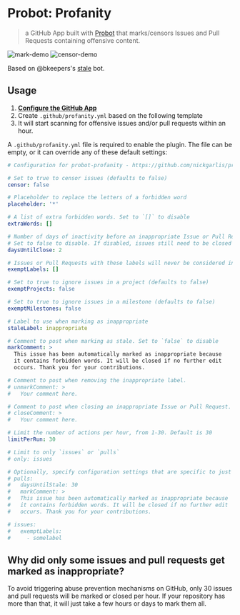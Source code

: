 # Probot: Profanity

> a GitHub App built with [Probot](https://github.com/probot/probot) that marks/censors Issues and Pull Requests containing offensive content.

![mark-demo](https://user-images.githubusercontent.com/25513006/38316149-bc43b3c0-3832-11e8-8b13-53216b342027.png)
![censor-demo](https://user-images.githubusercontent.com/25513006/38316166-c48f9eb8-3832-11e8-95a3-78773c7120a4.png)

Based on @bkeepers's [stale](https://github.com/probot/stale) bot.

## Usage

1. **[Configure the GitHub App](https://github.com/apps/profanity)**
2. Create `.github/profanity.yml` based on the following template
3. It will start scanning for offensive issues and/or pull requests within an hour.

A `.github/profanity.yml` file is required to enable the plugin. The file can be empty, or it can override any of these default settings:

```yml
# Configuration for probot-profanity - https://github.com/nickgarlis/probot-profanity

# Set to true to censor issues (defaults to false)
censor: false

# Placeholder to replace the letters of a forbidden word 
placeholder: '*'

# A list of extra forbidden words. Set to `[]` to disable
extraWords: []

# Number of days of inactivity before an inappropriate Issue or Pull Request is closed.
# Set to false to disable. If disabled, issues still need to be closed manually, but will remain marked as inappropriate.
daysUntilClose: 2

# Issues or Pull Requests with these labels will never be considered inappropriate. Set to `[]` to disable
exemptLabels: []

# Set to true to ignore issues in a project (defaults to false)
exemptProjects: false

# Set to true to ignore issues in a milestone (defaults to false)
exemptMilestones: false

# Label to use when marking as inappropriate
staleLabel: inappropriate

# Comment to post when marking as stale. Set to `false` to disable
markComment: >
  This issue has been automatically marked as inappropriate because
  it contains forbidden words. It will be closed if no further edit
  occurs. Thank you for your contributions.

# Comment to post when removing the inappropriate label.
# unmarkComment: >
#   Your comment here.

# Comment to post when closing an inappropriate Issue or Pull Request.
# closeComment: >
#   Your comment here.  

# Limit the number of actions per hour, from 1-30. Default is 30
limitPerRun: 30

# Limit to only `issues` or `pulls`
# only: issues

# Optionally, specify configuration settings that are specific to just 'issues' or 'pulls':
# pulls:
#   daysUntilStale: 30
#   markComment: >
#   This issue has been automatically marked as inappropriate because
#   it contains forbidden words. It will be closed if no further edit
#   occurs. Thank you for your contributions.

# issues:
#   exemptLabels:
#     - somelabel
```

## Why did only some issues and pull requests get marked as inappropriate?

To avoid triggering abuse prevention mechanisms on GitHub, only 30 issues and pull requests will be marked or closed per hour. If your repository has more than that, it will just take a few hours or days to mark them all.
